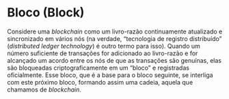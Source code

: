 # Bloco (Block)

Considere uma _blockchain_ como um livro-razão continuamente atualizado e sincronizado em vários nós (na verdade, “tecnologia de registro distribuído” (_distributed ledger technology_) é outro termo para isso). Quando um número suficiente de transações for adicionado ao livro-razão e for alcançado um acordo entre os nós de que as transações são genuínas, elas são bloqueadas criptograficamente em um “bloco” e registradas oficialmente. Esse bloco, que é a base para o bloco seguinte, se interliga com este próximo bloco, formando assim uma cadeia, aquela que chamamos de _blockchain_.
